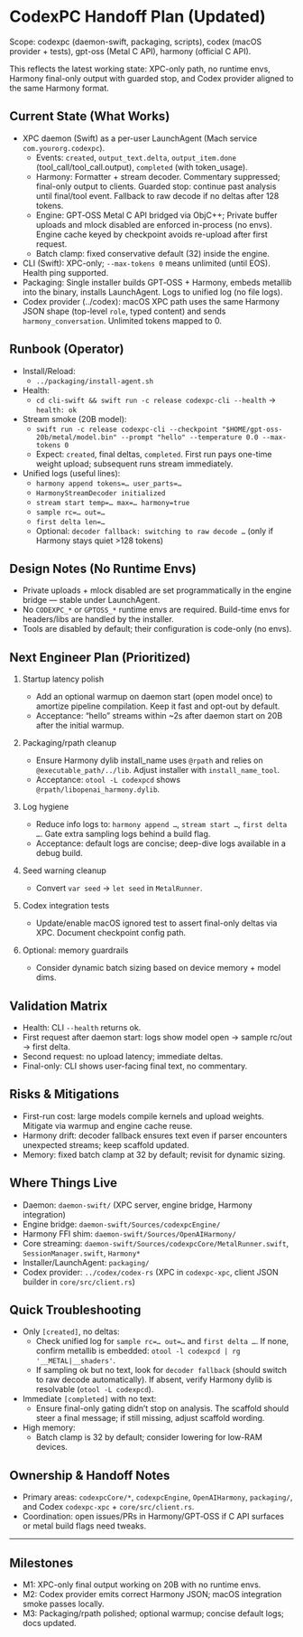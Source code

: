 # CodexPC Handoff Plan (Updated)

Scope: codexpc (daemon-swift, packaging, scripts), codex (macOS provider + tests), gpt-oss (Metal C API), harmony (official C API).

This reflects the latest working state: XPC-only path, no runtime envs, Harmony final-only output with guarded stop, and Codex provider aligned to the same Harmony format.

## Current State (What Works)
- XPC daemon (Swift) as a per-user LaunchAgent (Mach service `com.yourorg.codexpc`).
  - Events: `created`, `output_text.delta`, `output_item.done` (tool_call/tool_call.output), `completed` (with token_usage).
  - Harmony: Formatter + stream decoder. Commentary suppressed; final-only output to clients. Guarded stop: continue past analysis until final/tool event. Fallback to raw decode if no deltas after 128 tokens.
  - Engine: GPT‑OSS Metal C API bridged via ObjC++; Private buffer uploads and mlock disabled are enforced in-process (no envs). Engine cache keyed by checkpoint avoids re-upload after first request.
  - Batch clamp: fixed conservative default (32) inside the engine.
- CLI (Swift): XPC-only; `--max-tokens 0` means unlimited (until EOS). Health ping supported.
- Packaging: Single installer builds GPT‑OSS + Harmony, embeds metallib into the binary, installs LaunchAgent. Logs to unified log (no file logs).
- Codex provider (../codex): macOS XPC path uses the same Harmony JSON shape (top-level `role`, typed content) and sends `harmony_conversation`. Unlimited tokens mapped to 0.

## Runbook (Operator)
- Install/Reload:
  - `../packaging/install-agent.sh`
- Health:
  - `cd cli-swift && swift run -c release codexpc-cli --health` → `health: ok`
- Stream smoke (20B model):
  - `swift run -c release codexpc-cli --checkpoint "$HOME/gpt-oss-20b/metal/model.bin" --prompt "hello" --temperature 0.0 --max-tokens 0`
  - Expect: `created`, final deltas, `completed`. First run pays one-time weight upload; subsequent runs stream immediately.
- Unified logs (useful lines):
  - `harmony append tokens=… user_parts=…`
  - `HarmonyStreamDecoder initialized`
  - `stream start temp=… max=… harmony=true`
  - `sample rc=… out=…`
  - `first delta len=…`
  - Optional: `decoder fallback: switching to raw decode …` (only if Harmony stays quiet >128 tokens)

## Design Notes (No Runtime Envs)
- Private uploads + mlock disabled are set programmatically in the engine bridge — stable under LaunchAgent.
- No `CODEXPC_*` or `GPTOSS_*` runtime envs are required. Build-time envs for headers/libs are handled by the installer.
- Tools are disabled by default; their configuration is code-only (no envs).

## Next Engineer Plan (Prioritized)
1) Startup latency polish
   - Add an optional warmup on daemon start (open model once) to amortize pipeline compilation. Keep it fast and opt-out by default.
   - Acceptance: “hello” streams within ~2s after daemon start on 20B after the initial warmup.

2) Packaging/rpath cleanup
   - Ensure Harmony dylib install_name uses `@rpath` and relies on `@executable_path/../lib`. Adjust installer with `install_name_tool`.
   - Acceptance: `otool -L codexpcd` shows `@rpath/libopenai_harmony.dylib`.

3) Log hygiene
   - Reduce info logs to: `harmony append …`, `stream start …`, `first delta …`. Gate extra sampling logs behind a build flag.
   - Acceptance: default logs are concise; deep-dive logs available in a debug build.

4) Seed warning cleanup
   - Convert `var seed` → `let seed` in `MetalRunner`.

5) Codex integration tests
   - Update/enable macOS ignored test to assert final-only deltas via XPC. Document checkpoint config path.

6) Optional: memory guardrails
   - Consider dynamic batch sizing based on device memory + model dims.

## Validation Matrix
- Health: CLI `--health` returns ok.
- First request after daemon start: logs show model open → sample rc/out → first delta.
- Second request: no upload latency; immediate deltas.
- Final-only: CLI shows user-facing final text, no commentary.

## Risks & Mitigations
- First-run cost: large models compile kernels and upload weights. Mitigate via warmup and engine cache reuse.
- Harmony drift: decoder fallback ensures text even if parser encounters unexpected streams; keep scaffold updated.
- Memory: fixed batch clamp at 32 by default; revisit for dynamic sizing.

## Where Things Live
- Daemon: `daemon-swift/` (XPC server, engine bridge, Harmony integration)
- Engine bridge: `daemon-swift/Sources/codexpcEngine/`
- Harmony FFI shim: `daemon-swift/Sources/OpenAIHarmony/`
- Core streaming: `daemon-swift/Sources/codexpcCore/MetalRunner.swift`, `SessionManager.swift`, `Harmony*`
- Installer/LaunchAgent: `packaging/`
- Codex provider: `../codex/codex-rs` (XPC in `codexpc-xpc`, client JSON builder in `core/src/client.rs`)

## Quick Troubleshooting
- Only `[created]`, no deltas:
  - Check unified log for `sample rc=… out=…` and `first delta …`. If none, confirm metallib is embedded: `otool -l codexpcd | rg '__METAL|__shaders'`.
  - If sampling ok but no text, look for `decoder fallback` (should switch to raw decode automatically). If absent, verify Harmony dylib is resolvable (`otool -L codexpcd`).
- Immediate `[completed]` with no text:
  - Ensure final-only gating didn’t stop on analysis. The scaffold should steer a final message; if still missing, adjust scaffold wording.
- High memory:
  - Batch clamp is 32 by default; consider lowering for low-RAM devices.

## Ownership & Handoff Notes
- Primary areas: `codexpcCore/*`, `codexpcEngine`, `OpenAIHarmony`, `packaging/`, and Codex `codexpc-xpc` + `core/src/client.rs`.
- Coordination: open issues/PRs in Harmony/GPT‑OSS if C API surfaces or metal build flags need tweaks.

---

## Milestones
- M1: XPC-only final output working on 20B with no runtime envs.
- M2: Codex provider emits correct Harmony JSON; macOS integration smoke passes locally.
- M3: Packaging/rpath polished; optional warmup; concise default logs; docs updated.
